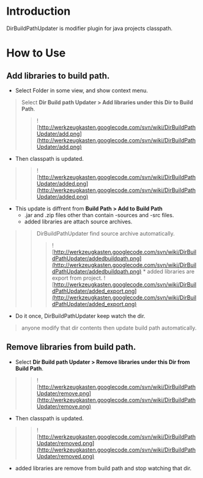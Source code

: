 # Introduction #

DirBuildPathUpdater is modifier plugin for java projects classpath.


# How to Use #

## Add libraries to build path. ##
  * Select Folder in some view, and show context menu.
> Select **Dir Build path Updater > Add libraries under this Dir to Build Path**.
> > ![http://werkzeugkasten.googlecode.com/svn/wiki/DirBuildPathUpdater/add.png](http://werkzeugkasten.googlecode.com/svn/wiki/DirBuildPathUpdater/add.png)
  * Then classpath is updated.
> > ![http://werkzeugkasten.googlecode.com/svn/wiki/DirBuildPathUpdater/added.png](http://werkzeugkasten.googlecode.com/svn/wiki/DirBuildPathUpdater/added.png)
  * This update is diffrent from **Build Path > Add to Build Path**
    * .jar and .zip files other than contain -sources and -src files.
    * added libraries are attach source archives.
> > DirBuildPathUpdater find source archive automatically.
> > > ![http://werkzeugkasten.googlecode.com/svn/wiki/DirBuildPathUpdater/addedbuildpath.png](http://werkzeugkasten.googlecode.com/svn/wiki/DirBuildPathUpdater/addedbuildpath.png)
    * added libraries are export from project.
> > > ![http://werkzeugkasten.googlecode.com/svn/wiki/DirBuildPathUpdater/added_export.png](http://werkzeugkasten.googlecode.com/svn/wiki/DirBuildPathUpdater/added_export.png)
  * Do it once, DirBuildPathUpdater keep watch the dir.

> anyone modify that dir contents then update build path automatically.

## Remove libraries from build path. ##
  * Select **Dir Build path Updater > Remove libraries under this Dir from Build Path**.
> > ![http://werkzeugkasten.googlecode.com/svn/wiki/DirBuildPathUpdater/remove.png](http://werkzeugkasten.googlecode.com/svn/wiki/DirBuildPathUpdater/remove.png)
  * Then classpath is updated.
> > ![http://werkzeugkasten.googlecode.com/svn/wiki/DirBuildPathUpdater/removed.png](http://werkzeugkasten.googlecode.com/svn/wiki/DirBuildPathUpdater/removed.png)
  * added libraries are remove from build path and stop watching that dir.